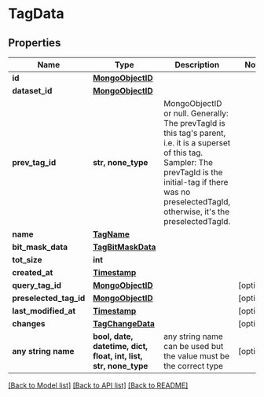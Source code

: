 # TagData


## Properties
Name | Type | Description | Notes
------------ | ------------- | ------------- | -------------
**id** | [**MongoObjectID**](MongoObjectID.md) |  | 
**dataset_id** | [**MongoObjectID**](MongoObjectID.md) |  | 
**prev_tag_id** | **str, none_type** | MongoObjectID or null.  Generally: The prevTagId is this tag&#39;s parent, i.e. it is a superset of this tag. Sampler: The prevTagId is the initial-tag if there was no preselectedTagId, otherwise, it&#39;s the preselectedTagId.  | 
**name** | [**TagName**](TagName.md) |  | 
**bit_mask_data** | [**TagBitMaskData**](TagBitMaskData.md) |  | 
**tot_size** | **int** |  | 
**created_at** | [**Timestamp**](Timestamp.md) |  | 
**query_tag_id** | [**MongoObjectID**](MongoObjectID.md) |  | [optional] 
**preselected_tag_id** | [**MongoObjectID**](MongoObjectID.md) |  | [optional] 
**last_modified_at** | [**Timestamp**](Timestamp.md) |  | [optional] 
**changes** | [**TagChangeData**](TagChangeData.md) |  | [optional] 
**any string name** | **bool, date, datetime, dict, float, int, list, str, none_type** | any string name can be used but the value must be the correct type | [optional]

[[Back to Model list]](../README.md#documentation-for-models) [[Back to API list]](../README.md#documentation-for-api-endpoints) [[Back to README]](../README.md)


